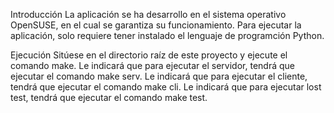 Introducción
La aplicación se ha desarrollo en el sistema operativo OpenSUSE, en el cual se garantiza su funcionamiento. Para ejecutar la aplicación, solo requiere tener instalado el lenguaje de programción Python.

Ejecución
Sitúese en el directorio raíz de este proyecto y ejecute el comando make. Le indicará que para ejecutar el servidor, tendrá que ejecutar el comando make serv. Le indicará que para ejecutar el cliente, tendrá que ejecutar el comando make cli. Le indicará que para ejecutar lost test, tendrá que ejecutar el comando make test.